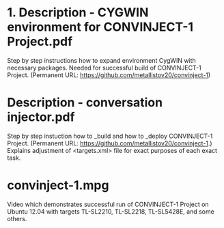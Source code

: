 # 1. Description - CYGWIN environment for CONVINJECT-1 Project.pdf

Step by step instructions how to expand environment CygWIN with necessary packages. Needed for successful build of CONVINJECT-1 Project. (Permanent URL: https://github.com/metallistov20/convinject-1)

# Description - conversation injector.pdf

Step by step instuction how to _build and how to _deploy CONVINJECT-1 Project. (Permanent URL: https://github.com/metallistov20/convinject-1.) Explains adjustment of <targets.xml> file for exact purposes of each exact task.

# convinject-1.mpg

Video which demonstrates successful run of CONVINJECT-1 Project on Ubuntu 12.04 with targets TL-SL2210, TL-SL2218, TL-SL5428E, and some others.








